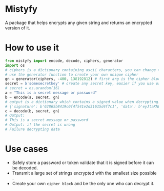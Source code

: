 # Mistyfy
A package that helps encrypts any given string and returns an encrypted version of it.

# How to use it
```python
from mistyfy import encode, decode, ciphers, generator
import os
# ciphers is a dictionary containing ascii characters, you can change this at will
# use the generator function to create your own unique cipher
gn = generator(ciphers, -400, 138192812) # first arg is the cipher block, second & third arg is the start and stop counter
secret = b'somesecretkey' # create any secret key, easier if you use os.urandom(n)
# secret = os.urandom(16)
a = "This is a secret message or password"
b = encode(a, secret, gn) 
# output is a dictionary which contains a signed value when decrypting:
# {'signature': b'02865b8419c0f4f541e2d31615d4f7c1', 'data': b'eyJtaXN0eWZ5IjogWzQ5Nxxxxxx...'}
c = decode(b, secret, gn)
# Output:
# This is a secret message or password
# Output: if the secret is wrong
# Failure decrypting data
```
# Use cases
* Safely store a password or token validate that it is signed before it can be decoded.
* Transmit a large set of strings encrypted with the smallest size possible .
* Create your own `cipher block` and be the only one who can decrypt it.

